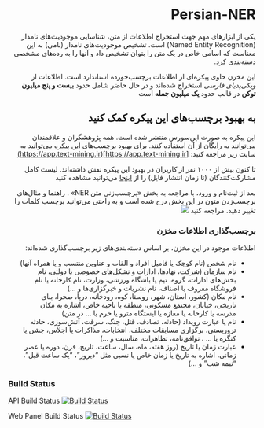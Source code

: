 


<div dir="rtl">

# Persian-NER
یکی از ابزارهای مهم جهت استخراج اطلاعات از متن، شناسایی موجودیت‌های نامدار (Named Entity Recognition) است. تشخیص موجودیت‌های نامدار (نامی) به این معناست که اسامی خاص در یک متن را بتوان تشخیص داد و آنها را به رده‌های مشخصی دسته‌بندی کرد.

این مخزن حاوی پیکره‌ای از اطلاعات برچسب‌خورده استاندارد است. اطلاعات از *ویکی‌پدیای فارسی* استخراج شده‌اند و در حال حاضر شامل حدود **بیست و پنج میلیون توکن** در قالب حدود **یک میلیون جمله** است

## به بهبود برچسب‌های این پیکره کمک کنید
این پیکره به صورت اپن‌سورس منتشر شده است. همه پژوهشگران و علاقمندان می‌توانند به رایگان از آن استفاده کنند. برای بهبود برچسب‌های این پیکره می‌توانید به سایت زیر مراجعه کنید:
[https://app.text-mining.ir](https://app.text-mining.ir)

 تا کنون بیش از ۱۰۰۰ نفر از کاربران در بهبود این پیکره نقش داشته‌اند. لیست کامل مشارکت‌کنندگان (تا زمان انتشار فایل) را از [اینجا](https://github.com/Text-Mining/Persian-NER/blob/master/contributors.txt) می‌توانید مشاهده کنید

بعد از ثبت‌نام و ورود، با مراجعه به بخش «برچسب‌زنی متن NER» . راهنما و مثال‌های برچسب‌زدن متون در این بخش درج شده است و به راحتی می‌توانید برچسب کلمات را تغییر دهید.
مراجعه کنید
![](https://raw.githubusercontent.com/text-mining/persian-ner/master/ner-tag.gif)

### برچسب‌گذاری اطلاعات مخزن
اطلاعات موجود در این مخزن، بر اساس دسته‌بندی‌های زیر برچسب‌گذاری شده‌اند:

* نام شخص (نام کوچک یا فامیل افراد و القاب و عناوین منتسب و یا همراه آنها)
* نام سازمان (شرکت، نهاد‌ها، ادارات و تشکل‌های خصوصی یا دولتی، نام بخش‌های ادارات، گروه، تیم یا باشگاه ورزشی، وزارت، نام کارخانه یا نام فروشگاه معروف یا اصناف، نام نشریات و خبرگزاری‌ها و …)
* نام مکان (کشور، استان، شهر، روستا، کوه، رودخانه، دریا، صحرا، بنای تاریخی، خیابان، مجتمع مسکونی، منطقه یا ناحیه خاص، اشاره به مکان مدرسه یا کارخانه یا مغازه یا ایستگاه مترو یا حرم یا … در متن)
* نام یا عبارت رویداد (حادثه، تصادف، قتل، جنگ، سرقت، آتش‌سوزی، حادثه تروریستی، برگزاری مسابقات مختلف، انتخابات، مذاکرات یا اجلاس، جشن یا کنگره یا … ، توافق‌نامه، تظاهرات، مناسبت و …)
* عبارت زمان یا تاریخ (روز هفته، ماه، سال، ساعت، تاریخ، قرن، دوره یا عصر زمانی، اشاره به تاریخ یا زمان خاص یا نسبی مثل “دیروز”، “یک ساعت قبل”، “نیمه شب” و …)




</div>

### Build Status
API Build Status [![Build Status](https://dev.azure.com/text-mining/TextMining.Api/_apis/build/status/TextMiningAPI-CI?branchName=master)](https://dev.azure.com/text-mining/TextMining.Api/_build/latest?definitionId=2?branchName=master)

Web Panel Build Status [![Build Status](https://dev.azure.com/text-mining/TextMining.Panel/_apis/build/status/TextMiningPanel-CI?branchName=develop)](https://dev.azure.com/text-mining/TextMining.Panel/_build/latest?definitionId=4?branchName=develop)
